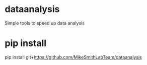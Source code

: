 # dataanalysis
Simple tools to speed up data analysis

# pip install
pip install git+https://github.com/MikeSmithLabTeam/dataanalysis
